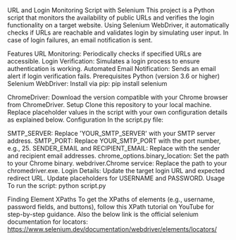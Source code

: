URL and Login Monitoring Script with Selenium
This project is a Python script that monitors the availability of public URLs and verifies the login functionality on a target website. Using Selenium WebDriver, it automatically checks if URLs are reachable and validates login by simulating user input. In case of login failures, an email notification is sent.

Features
URL Monitoring: Periodically checks if specified URLs are accessible.
Login Verification: Simulates a login process to ensure authentication is working.
Automated Email Notification: Sends an email alert if login verification fails.
Prerequisites
Python (version 3.6 or higher)
Selenium WebDriver: Install via pip:
pip install selenium


ChromeDriver: Download the version compatible with your Chrome browser from ChromeDriver.
Setup
Clone this repository to your local machine.
Replace placeholder values in the script with your own configuration details as explained below.
Configuration
In the script.py file:

SMTP_SERVER: Replace 'YOUR_SMTP_SERVER' with your SMTP server address.
SMTP_PORT: Replace YOUR_SMTP_PORT with the port number, e.g., 25.
SENDER_EMAIL and RECIPIENT_EMAIL: Replace with the sender and recipient email addresses.
chrome_options.binary_location: Set the path to your Chrome binary.
webdriver.Chrome service: Replace the path to your chromedriver.exe.
Login Details:
Update the target login URL and expected redirect URL.
Update placeholders for USERNAME and PASSWORD.
Usage
To run the script:
python script.py

Finding Element XPaths
To get the XPaths of elements (e.g., username, password fields, and buttons), follow this XPath tutorial on YouTube for step-by-step guidance.
Also the below link is the official selenium documentation for locators:
https://www.selenium.dev/documentation/webdriver/elements/locators/
